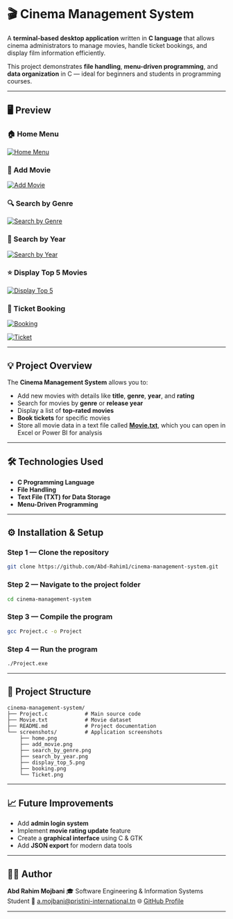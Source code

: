 # 🎬 Cinema Management System

A **terminal-based desktop application** written in **C language** that allows cinema administrators to manage movies, handle ticket bookings, and display film information efficiently.

This project demonstrates **file handling**, **menu-driven programming**, and **data organization** in C — ideal for beginners and students in programming courses.

---

## 🖥️ Preview

### 🏠 Home Menu

[![Home Menu](./screenshots/home.png)](./screenshots/home.png)

### 🎥 Add Movie

[![Add Movie](./screenshots/add_movie.png)](./screenshots/add_movie.png)
### 🔍 Search by Genre

[![Search by Genre](./screenshots/search_by_genre.png)](./screenshots/search_by_genre.png)

### 🔎 Search by Year

[![Search by Year](./screenshots/search_by_year.png)](./screenshots/search_by_year.png)

### ⭐ Display Top 5 Movies

[![Display Top 5](./screenshots/display_top_5.png)](./screenshots/display_top_5.png)

### 🎫 Ticket Booking

[![Booking](./screenshots/booking.png)](./screenshots/booking.png)

[![Ticket](./screenshots/Ticket.png)](./screenshots/Ticket.png)

---

## 💡 Project Overview

The **Cinema Management System** allows you to:

* Add new movies with details like **title**, **genre**, **year**, and **rating**
* Search for movies by **genre** or **release year**
* Display a list of **top-rated movies**
* **Book tickets** for specific movies
* Store all movie data in a text file called **[Movie.txt](https://github.com/Abd-Rahim1/cinema-management-system/blob/main/Movie.txt)**, which you can open in Excel or Power BI for analysis

---

## 🛠️ Technologies Used

* **C Programming Language**
* **File Handling**
* **Text File (TXT) for Data Storage**
* **Menu-Driven Programming**

---

## ⚙️ Installation & Setup

### Step 1 — Clone the repository

```bash
git clone https://github.com/Abd-Rahim1/cinema-management-system.git
```

### Step 2 — Navigate to the project folder

```bash
cd cinema-management-system
```

### Step 3 — Compile the program

```bash
gcc Project.c -o Project
```

### Step 4 — Run the program

```bash
./Project.exe
```

---

## 📂 Project Structure

```
cinema-management-system/
├── Project.c            # Main source code
├── Movie.txt            # Movie dataset
├── README.md            # Project documentation
└── screenshots/         # Application screenshots
    ├── home.png
    ├── add_movie.png
    ├── search_by_genre.png
    ├── search_by_year.png
    ├── display_top_5.png
    ├── booking.png
    └── Ticket.png
```

---

## 📈 Future Improvements

* Add **admin login system**
* Implement **movie rating update** feature
* Create a **graphical interface** using C & GTK
* Add **JSON export** for modern data tools

---

## 👨‍💻 Author

**Abd Rahim Mojbani**
🎓 Software Engineering & Information Systems Student
📧 [a.mojbani@pristini-international.tn](mailto:a.mojbani@pristini-international.tn)
🌐 [GitHub Profile](https://github.com/Abd-Rahim1)

---
